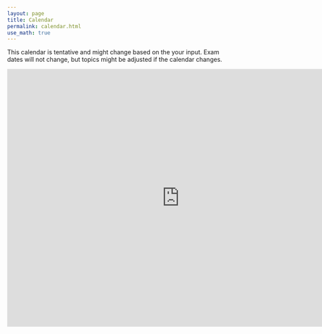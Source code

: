 ```yaml
---
layout: page
title: Calendar
permalink: calendar.html
use_math: true
---
```


This calendar is tentative and might change based on the your input.
Exam dates will not change, but topics might be adjusted if the calendar
changes.

<iframe src="https://calendar.google.com/calendar/embed?showTitle=0&amp;height=600&amp;wkst=1&amp;bgcolor=%23FFFFFF&amp;src=m3kofiaircogqa75f9qoa59olo%40group.calendar.google.com&amp;color=%23865A5A&amp;ctz=America%2FNew_York" style="border-width:0" width="800" height="600" frameborder="0" scrolling="no"></iframe>

